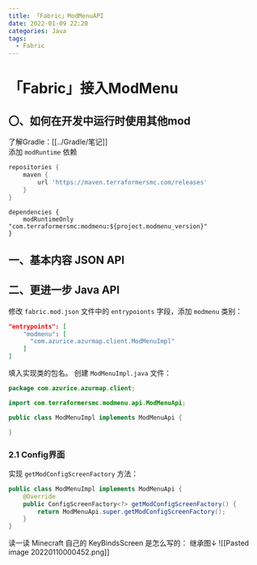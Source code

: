 ```yaml
---
title: 「Fabric」ModMenuAPI
date: 2022-01-09 22:20
categories: Java 
tags:
  - Fabric
---
```


# 「Fabric」接入ModMenu

## 〇、如何在开发中运行时使用其他mod
了解Gradle：[[../Gradle/笔记]]  
添加 `modRuntime` 依赖

```groovy
repositories {
    maven {
        url 'https://maven.terraformersmc.com/releases'
    }
}
```

```
dependencies {
	modRuntimeOnly "com.terraformersmc:modmenu:${project.modmenu_version}"
}
```

## 一、基本内容 JSON API
## 二、更进一步 Java API
修改 `fabric.mod.json` 文件中的 `entrypoionts` 字段，添加 `modmenu` 类别：
```json
"entrypoints": [
	"modmenu": [
      "com.azurice.azurmap.client.ModMenuImpl"
    ]
]
```
填入实现类的包名。
创建 `ModMenuImpl.java` 文件：

```java
package com.azurice.azurmap.client;

import com.terraformersmc.modmenu.api.ModMenuApi;

public class ModMenuImpl implements ModMenuApi {

}

```

### 2.1 Config界面
实现 `getModConfigScreenFactory` 方法：
```java
public class ModMenuImpl implements ModMenuApi {  
	@Override  
	public ConfigScreenFactory<?> getModConfigScreenFactory() {  
		return ModMenuApi.super.getModConfigScreenFactory();
	}  
}
```

读一读 Minecraft 自己的 KeyBindsScreen 是怎么写的：
继承图↓
![[Pasted image 20220110000452.png]]

